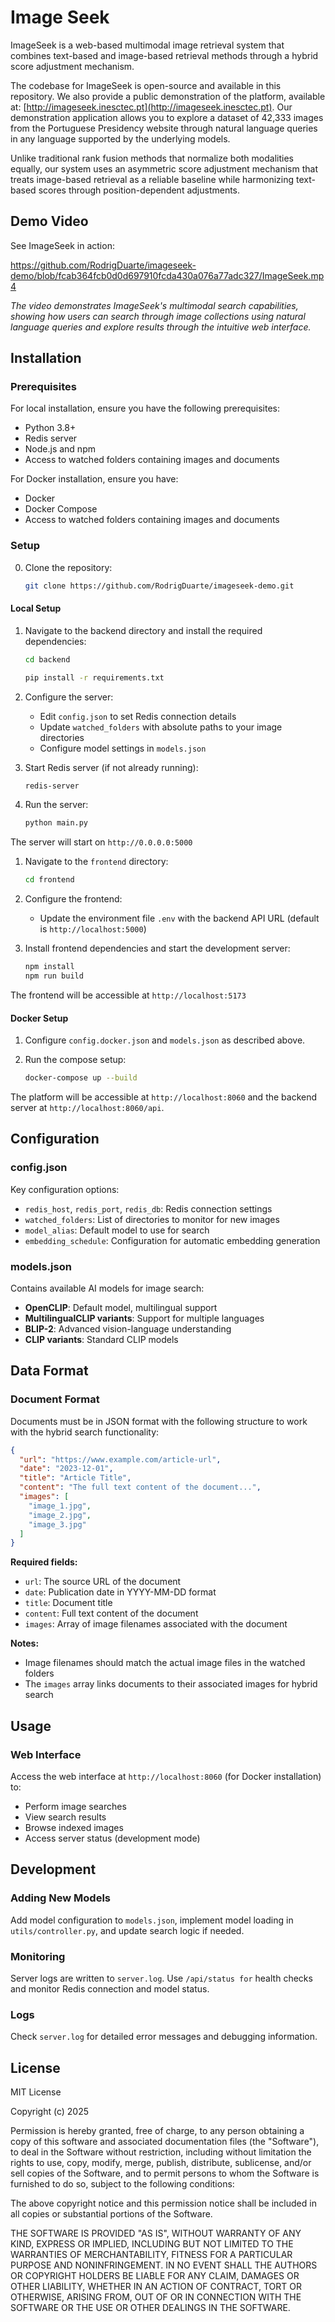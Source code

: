 # Image Seek

ImageSeek is a web-based multimodal image retrieval system that combines text-based and image-based retrieval methods through a hybrid score adjustment mechanism.

The codebase for ImageSeek is open-source and available in this repository. We also provide a public demonstration of the platform, available at: [http://imageseek.inesctec.pt](http://imageseek.inesctec.pt). Our demonstration application allows you to explore a dataset of 42,333 images from the Portuguese Presidency website through natural language queries in any language supported by the underlying models.

Unlike traditional rank fusion methods that normalize both modalities equally, our system uses an asymmetric score adjustment mechanism that treats image-based retrieval as a reliable baseline while harmonizing text-based scores through position-dependent adjustments.

## Demo Video

See ImageSeek in action:

https://github.com/RodrigDuarte/imageseek-demo/blob/fcab364fcb0d0d697910fcda430a076a77adc327/ImageSeek.mp4

*The video demonstrates ImageSeek's multimodal search capabilities, showing how users can search through image collections using natural language queries and explore results through the intuitive web interface.*

## Installation

### Prerequisites

For local installation, ensure you have the following prerequisites:
- Python 3.8+
- Redis server
- Node.js and npm
- Access to watched folders containing images and documents

For Docker installation, ensure you have:
- Docker
- Docker Compose
- Access to watched folders containing images and documents

### Setup
0. Clone the repository:

   ```bash
   git clone https://github.com/RodrigDuarte/imageseek-demo.git
   ```
#### Local Setup

1. Navigate to the backend directory and install the required dependencies:

   ```bash
   cd backend 

   pip install -r requirements.txt
   ```

2. Configure the server:
   - Edit `config.json` to set Redis connection details
   - Update `watched_folders` with absolute paths to your image directories
   - Configure model settings in `models.json`

3. Start Redis server (if not already running):

   ```bash
   redis-server
   ```

4. Run the server:

   ```bash
   python main.py
   ```

The server will start on `http://0.0.0.0:5000`

1. Navigate to the `frontend` directory:

   ```bash
   cd frontend
   ```
2. Configure the frontend:
   - Update the environment file `.env` with the backend API URL (default is `http://localhost:5000`)

3. Install frontend dependencies and start the development server:

   ```bash  
   npm install
   npm run build
   ```

The frontend will be accessible at `http://localhost:5173`

#### Docker Setup

1. Configure `config.docker.json` and `models.json` as described above.

2. Run the compose setup:

   ```bash
   docker-compose up --build
   ```

The platform will be accessible at `http://localhost:8060` and the backend server at `http://localhost:8060/api`.

## Configuration

### config.json

Key configuration options:

- `redis_host`, `redis_port`, `redis_db`: Redis connection settings
- `watched_folders`: List of directories to monitor for new images
- `model_alias`: Default model to use for search
- `embedding_schedule`: Configuration for automatic embedding generation

### models.json

Contains available AI models for image search:

- **OpenCLIP**: Default model, multilingual support
- **MultilingualCLIP variants**: Support for multiple languages
- **BLIP-2**: Advanced vision-language understanding
- **CLIP variants**: Standard CLIP models

## Data Format

### Document Format

Documents must be in JSON format with the following structure to work with the hybrid search functionality:

```json
{
  "url": "https://www.example.com/article-url",
  "date": "2023-12-01",
  "title": "Article Title",
  "content": "The full text content of the document...",
  "images": [
    "image_1.jpg",
    "image_2.jpg",
    "image_3.jpg"
  ]
}
```

**Required fields:**

- `url`: The source URL of the document
- `date`: Publication date in YYYY-MM-DD format
- `title`: Document title
- `content`: Full text content of the document
- `images`: Array of image filenames associated with the document

**Notes:**

- Image filenames should match the actual image files in the watched folders
- The `images` array links documents to their associated images for hybrid search

## Usage

### Web Interface

Access the web interface at `http://localhost:8060` (for Docker installation) to:

- Perform image searches
- View search results
- Browse indexed images
- Access server status (development mode)

## Development

### Adding New Models

Add model configuration to `models.json`, implement model loading in `utils/controller.py`, and update search logic if needed.

### Monitoring

Server logs are written to `server.log`. Use `/api/status for` health checks and monitor Redis connection and model status.

### Logs

Check `server.log` for detailed error messages and debugging information.

## License

MIT License

Copyright (c) 2025

Permission is hereby granted, free of charge, to any person obtaining a copy
of this software and associated documentation files (the "Software"), to deal
in the Software without restriction, including without limitation the rights
to use, copy, modify, merge, publish, distribute, sublicense, and/or sell
copies of the Software, and to permit persons to whom the Software is
furnished to do so, subject to the following conditions:

The above copyright notice and this permission notice shall be included in all
copies or substantial portions of the Software.

THE SOFTWARE IS PROVIDED "AS IS", WITHOUT WARRANTY OF ANY KIND, EXPRESS OR
IMPLIED, INCLUDING BUT NOT LIMITED TO THE WARRANTIES OF MERCHANTABILITY,
FITNESS FOR A PARTICULAR PURPOSE AND NONINFRINGEMENT. IN NO EVENT SHALL THE
AUTHORS OR COPYRIGHT HOLDERS BE LIABLE FOR ANY CLAIM, DAMAGES OR OTHER
LIABILITY, WHETHER IN AN ACTION OF CONTRACT, TORT OR OTHERWISE, ARISING FROM,
OUT OF OR IN CONNECTION WITH THE SOFTWARE OR THE USE OR OTHER DEALINGS IN THE
SOFTWARE.
